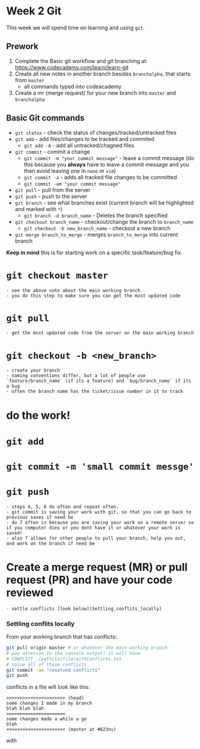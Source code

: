 # Week 2 Git

This week we will spend time on learning and using `git`. 

## Prework

1. Complete the Basic git workflow and git branching at: https://www.codecademy.com/learn/learn-git
2. Create all new notes in another branch besides `branchalpha`, that starts from `master`
    * all commands typed into codeacademy
3. Create a mr (merge request) for your new branch into `master` and `branchalpha`

## Basic Git commands

* `git status` - check the status of changes/tracked/untracked files
* `git add` - add files/changes to be tracked and commited
    - `git add -A` - add all untracked/chagned files
* `git commit` - commit a change
    - `git commit -m "your commit message"` - leave a commit message (do this because you **always** have to leave a commit message and you then avoid leaving one in `nano` or `vim`)
    - `git commit -a` - adds all tracked file changes to be committed
    - `git commit -am "your commit message"`
* `git pull` - pull from the server
* `git push` - push to the server
* `git branch` - see what branches exist (current branch will be highlighted and marked with `*`)
	- `git branch -d branch_name` - Deletes the branch specified
* `git checkout branch_name` - checkout/change the branch to `branch_name`
    - `git checkout -b new_branch_name` - checkout a new branch
* `git merge branch_to_merge` - merges `branch_to_merge` into current branch

**Keep in mind** this is for starting work on a specific task/feature/bug fix.

# `git checkout master`
    - see the above note about the main working branch
    - you do this step to make sure you can get the most updated code
# `git pull`
    - get the most updated code from the server on the main working branch
# `git checkout -b <new_branch>`
    - create your branch
    - naming conventions differ, but a lot of people use `feature/branch_name` (if its a feature) and `bug/branch_name` if its a bug
    - often the branch name has the ticket/issue number in it to track
# do the work!
# `git add`
# `git commit -m 'small commit messge'`
# `git push`
    - steps 4, 5, 6 do often and repeat often. 
    - git commit is saving your work with git, so that you can go back to previous saves if need be
    - do 7 often is because you are saving your work on a remote server so if you computer dies or you dont have it or whatever your work is saved!
    - also 7 allows for other people to pull your branch, help you out, and work on the branch if need be
# Create a merge request (MR) or pull request (PR) and have your code reviewed
    - settle conflicts [look below](Settling_conflits_locally)


### Settling conflits locally
From your working branch that has conflicts:
```bash
git pull origin master # or whatever the main working branch
# pay attenion to the console output! it will have
# CONFLICT ./path/to/file/withConflicts.txt
# solve all of those conflicts
git commit -am "resolved conflicts"
git push
```

conflicts in a file will look like this:
```
>>>>>>>>>>>>>>>>>>>>>> (head)
some changes I made in my branch
blah blah blah
======================
some changes made a while a go
blah
<<<<<<<<<<<<<<<<<<<<<< (master at #823nu)
```
with 
